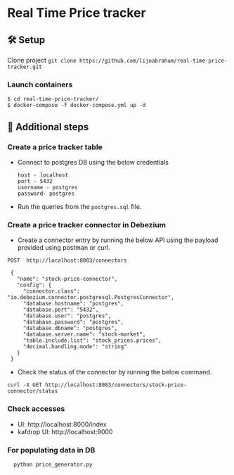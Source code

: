# Real Time Price tracker


## 🛠 Setup

Clone project
```git clone https://github.com/lijoabraham/real-time-price-tracker.git```

### Launch containers
```
$ cd real-time-price-tracker/
$ docker-compose -f docker-compose.yml up -d
```

## 👣 Additional steps

### Create a price tracker table
- Connect to postgres DB using the below credentials
    ```
    host - localhost
    port - 5432
    username - postgres
    password- postgres
    ``` 
- Run the queries from the `postgres.sql` file.

### Create a price tracker connector in Debezium

- Create a connector entry by running the below API using the payload provided using postman or curl.

```
POST  http://localhost:8083/connectors

 {
   "name": "stock-price-connector",
   "config": {
     "connector.class": "io.debezium.connector.postgresql.PostgresConnector",
     "database.hostname": "postgres",
     "database.port": "5432",
     "database.user": "postgres",
     "database.password": "postgres",
     "database.dbname": "postgres",
     "database.server.name": "stock-market",
     "table.include.list": "stock_prices.prices",
     "decimal.handling.mode": "string"
   }
 }
```
- Check the status of the connector by running the below command.
```
curl -X GET http://localhost:8083/connectors/stock-price-connector/status

```

### Check accesses
- UI: http://localhost:8000/index 
- kafdrop UI: http://localhost:9000

### For populating data in DB
```
  python price_generator.py
```
